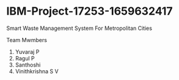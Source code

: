 # IBM-Project-17253-1659632417
Smart Waste Management System For Metropolitan Cities

Team Mwmbers
1. Yuvaraj P
2. Ragul P
3. Santhoshi
4. Vinithkrishna S V
